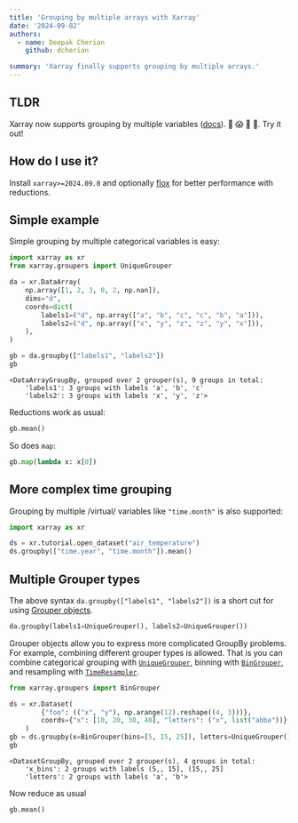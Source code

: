 ```yaml
---
title: 'Grouping by multiple arrays with Xarray'
date: '2024-09-02'
authors:
  - name: Deepak Cherian
    github: dcherian

summary: 'Xarray finally supports grouping by multiple arrays.'
---
```


## TLDR

Xarray now supports grouping by multiple variables ([docs](https://docs.xarray.dev/en/latest/user-guide/groupby.html#grouping-by-multiple-variables)). 🎉 😱 🤯 🥳. Try it out!

## How do I use it?

Install `xarray>=2024.09.0` and optionally [flox](https://flox.readthedocs.io/en/latest/) for better performance with reductions.

## Simple example

Simple grouping by multiple categorical variables is easy:

```python
import xarray as xr
from xarray.groupers import UniqueGrouper

da = xr.DataArray(
    np.array([1, 2, 3, 0, 2, np.nan]),
    dims="d",
    coords=dict(
        labels1=("d", np.array(["a", "b", "c", "c", "b", "a"])),
        labels2=("d", np.array(["x", "y", "z", "z", "y", "x"])),
    ),
)

gb = da.groupby(["labels1", "labels2"])
gb
```

```
<DataArrayGroupBy, grouped over 2 grouper(s), 9 groups in total:
	'labels1': 3 groups with labels 'a', 'b', 'c'
	'labels2': 3 groups with labels 'x', 'y', 'z'>
```

Reductions work as usual:

```python
gb.mean()
```

<RawHTML filePath='/posts/multiple-groupers/repr1.html' />

So does `map`:

```python
gb.map(lambda x: x[0])
```

<RawHTML filePath='/posts/multiple-groupers/repr3.html' />

## More complex time grouping

Grouping by multiple /virtual/ variables like `"time.month"` is also supported:

```python
import xarray as xr

ds = xr.tutorial.open_dataset("air_temperature")
ds.groupby(["time.year", "time.month"]).mean()
```

<RawHTML filePath='/posts/multiple-groupers/repr-time.html' />

## Multiple Grouper types

The above syntax `da.groupby(["labels1", "labels2"])` is a short cut for using [Grouper objects](https://docs.xarray.dev/en/latest/user-guide/groupby.html#grouping-by-multiple-variables).

```python
da.groupby(labels1=UniqueGrouper(), labels2=UniqueGrouper())
```

Grouper objects allow you to express more complicated GroupBy problems.
For example, combining different grouper types is allowed.
That is you can combine categorical grouping with [`UniqueGrouper`](https://docs.xarray.dev/en/latest/generated/xarray.groupers.UniqueGrouper.html#xarray.groupers.UniqueGrouper),
binning with [`BinGrouper`](https://docs.xarray.dev/en/latest/generated/xarray.groupers.BinGrouper.html#xarray.groupers.BinGrouper), and
resampling with [`TimeResampler`](https://docs.xarray.dev/en/latest/generated/xarray.groupers.TimeResampler.html#xarray.groupers.TimeResampler).

```python
from xarray.groupers import BinGrouper

ds = xr.Dataset(
        {"foo": (("x", "y"), np.arange(12).reshape((4, 3)))},
        coords={"x": [10, 20, 30, 40], "letters": ("x", list("abba"))},
    )
gb = ds.groupby(x=BinGrouper(bins=[5, 15, 25]), letters=UniqueGrouper())
gb
```

```
<DatasetGroupBy, grouped over 2 grouper(s), 4 groups in total:
	'x_bins': 2 groups with labels (5,, 15], (15,, 25]
	'letters': 2 groups with labels 'a', 'b'>
```

Now reduce as usual

```python
gb.mean()
```

<RawHTML filePath='/posts/multiple-groupers/repr2.html' />
